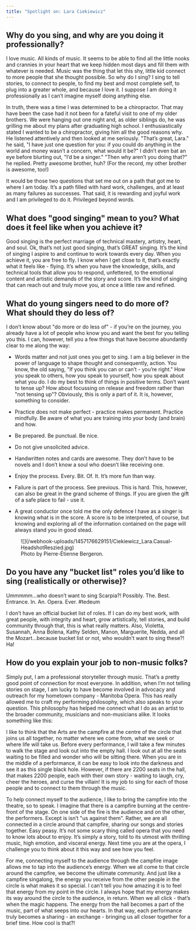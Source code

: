 ```yaml
---
title: "Spotlight on: Lara Ciekiewicz"
---
```


## Why do you sing, and why are you doing it professionally?

I love music.  All kinds of music.  It seems to be able to find all the little nooks and crannies in your heart that we keep hidden most days and fill them with whatever is needed.  Music was the thing that let this shy, little kid connect to more people that she thought possible.  So why do I sing?  I sing to tell stories, to connect to people, to find my best and most complete self, to plug into a greater whole, and because I love it.  I suppose I am doing it professionally as I can’t imagine myself doing anything else.  

In truth, there was a time I was determined to be a chiropractor.  That may have been the case had it not been for a fateful visit to one of my older brothers.  We were hanging out one night and, as older siblings do, he was grilling me about my plans after graduating high school.  I enthusiastically stated I wanted to be a chiropractor, giving him all the good reasons why.  He listened attentively and then looked at me seriously.  "That’s great, Lara." he said, "I have just one question for you: if you could do anything in the world and money wasn’t a concern, what would it be?"  I didn’t even bat an eye before blurting out, "I’d be a singer."  "Then why aren’t you doing that?" he replied.  Pretty awesome brother, huh?  (For the record, my other brother is awesome, too!)  

It would be those two questions that set me out on a path that got me to where I am today.  It’s a path filled with hard work, challenges, and at least as many failures as successes.  That said, it is rewarding and joyful work and I am privileged to do it.  Privileged beyond words.

## What does "good singing" mean to you? What does it feel like when you achieve it?

Good singing is the perfect marriage of technical mastery, artistry, heart, and soul.  Ok, that’s not just good singing, that’s GREAT singing.  It’s the kind of singing I aspire to and continue to work towards every day.  When you achieve it, you are free to fly.  I know when I get close to it, that’s exactly what it feels like - flying.  It’s when you have the knowledge, skills, and technical tools that allow you to respond, unfettered, to the emotional content and artistic demands of the story and score.  It’s the kind of singing that can reach out and truly move you, at once a little raw and refined.

## What do young singers need to do more of? What should they do less of?

I don’t know about "do more or do less of" - if you’re on the journey, you already have a lot of people who know you and want the best for you telling you this.  I can, however, tell you a few things that have become abundantly clear to me along the way:

- Words matter and not just ones you get to sing.  I am a big believer in the power of language to shape thought and consequently, action.  You know, the old saying, "If you think you can or can’t - you’re right."  How you speak to others, how you speak to yourself, how you speak about what you do.  I do my best to think of things in positive terms.  Don’t want to tense up?  How about focussing on release and freedom rather than "not tensing up"?  Obviously, this is only a part of it.  It is, however, something to consider. 

- Practice does not make perfect - practice makes permanent.  Practice mindfully.  Be aware of what you are training into your body (and brain) and how.

- Be prepared.  Be punctual.  Be nice.

- Do not give unsolicited advice.

- Handwritten notes and cards are awesome.  They don’t have to be novels and I don’t know a soul who doesn’t like receiving one.

- Enjoy the process.  Every. Bit. Of. It.  It’s more fun than way.

- Failure is part of the process.  See previous.  This is hard.  This, however, can also be great in the grand scheme of things.  If you are given the gift of a safe place to fail - use it. 

- A great conductor once told me the only defence I have as a singer is knowing what is in the score.  A score is to be interpreted, of course, but knowing and exploring all of the information contained on the page will always stand you in good stead.

<figure data-type="image">
![](/webhook-uploads/1457176629151/Ciekiewicz_Lara.Casual-HeadshotReszied.jpg)
<figcaption>Photo by Pierre-Étienne Bergeron.</figcaption></figure>

## Do you have any "bucket list" roles you’d like to sing (realistically or otherwise)?

Ummmmm...who doesn’t want to sing Scarpia?!  Possibly. The. Best. Entrance. In. An. Opera. Ever. #tedeum 

I don’t have an official bucket list of roles.  If I can do my best work, with great people, with integrity and heart, grow artistically, tell stories, and build community through that, this is what really matters.  Also, Violetta, Susannah, Anna Bolena, Kathy Selden, Manon, Marguerite, Nedda, and all the Mozart...because bucket list or not, who wouldn’t want to sing these?!  Ha!  

## How do you explain your job to non-music folks?

Simply put, I am a professional storyteller through music.  That’s a pretty good point of connection for most everyone.  In addition, when I’m not telling stories on stage, I am lucky to have become involved in advocacy and outreach for my hometown company - Manitoba Opera.  This has really allowed me to craft my performing philosophy, which also speaks to your question.  This philosophy has helped me connect what I do as an artist to the broader community, musicians and non-musicians alike.  It looks something like this:

I like to think that the Arts are the campfire at the centre of the circle that joins us all together, no matter where we come from, what we seek or where life will take us.  Before every performance, I will take a few minutes to walk the stage and look out into the empty hall.  I look out at all the seats waiting to be filled and wonder who will be sitting there.  When you are in the middle of a performance, it can be easy to look into the darkness and see it as this single black hole. However, if there are 2200 seats in the hall, that makes 2200 people, each with their own story - waiting to laugh, cry, cheer the heroes, and curse the villain!  It is my job to sing for each of those people and to connect to them through the music.  

To help connect myself to the audience, I like to bring the campfire into the theatre, so to speak.  I imagine that there is a campfire burning at the centre-front of the stage.  On one side of the fire is the audience and on the other, the performers.  Except is isn’t "us against them".  Rather, we are all connected in a circle around that campfire, sharing our songs and stories together.  Easy peasy.  It’s not some scary thing called opera that you need to know lots about to enjoy.  It’s simply a story, told to its utmost with thrilling music, high emotion, and visceral energy.  Next time you are at the opera, I challenge you to think about it this way and see how you feel.  

For me, connecting myself to the audience through the campfire image allows me to tap into the audience’s energy.  When we all come to that circle around the campfire, we become the ultimate community.  And just like a campfire singalong, the energy you receive from the other people in the circle is what makes it so special.  I can’t tell you how amazing it is to feel that energy from my point in the circle.  I always hope that my energy makes its way around the circle to the audience, in return.  When we all click - that’s when the magic happens.  The energy from the hall becomes a part of the music, part of what seeps into our hearts.  In that way, each performance truly becomes a sharing - an exchange - bringing us all closer together for a brief time.  How cool is that?!
